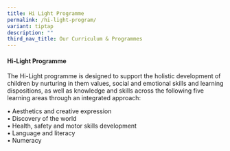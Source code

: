```yaml
---
title: Hi Light Programme
permalink: /hi-light-program/
variant: tiptap
description: ""
third_nav_title: Our Curriculum & Programmes
---
```

<h4><strong>Hi-Light Programme</strong></h4>
<p>The Hi-Light programme is designed to support the holistic development
of children by nurturing in them values, social and emotional skills and
learning dispositions, as well as knowledge and skills across the following
five learning areas through an integrated approach:</p>
<p>• Aesthetics and creative expression
<br>• Discovery of the world
<br>• Health, safety and motor skills development
<br>• Language and literacy
<br>• Numeracy</p>
<p></p>
<p></p>